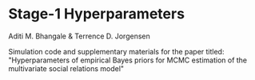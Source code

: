 # Stage-1 Hyperparameters

Aditi M. Bhangale & Terrence D. Jorgensen

Simulation code and supplementary materials for the paper titled: 
"Hyperparameters of empirical Bayes priors for MCMC estimation of the multivariate social relations model"
